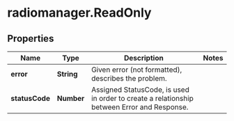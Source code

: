 # radiomanager.ReadOnly

## Properties

Name | Type | Description | Notes
------------ | ------------- | ------------- | -------------
**error** | **String** | Given error (not formatted), describes the problem. | 
**statusCode** | **Number** | Assigned StatusCode, is used in order to create a relationship between Error and Response. | 



